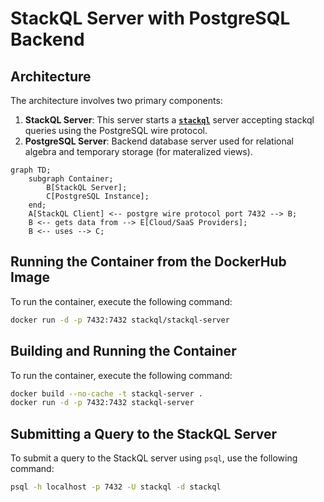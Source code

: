 # StackQL Server with PostgreSQL Backend

## Architecture

The architecture involves two primary components:

1. **StackQL Server**: This server starts a [__`stackql`__](https://github.com/stackql/stackql) server accepting stackql queries using the PostgreSQL wire protocol.
2. **PostgreSQL Server**: Backend database server used for relational algebra and temporary storage (for materalized views).

```mermaid
graph TD;
    subgraph Container;
        B[StackQL Server];
        C[PostgreSQL Instance];
    end;
    A[StackQL Client] <-- postgre wire protocol port 7432 --> B;
    B <-- gets data from --> E[Cloud/SaaS Providers];
    B <-- uses --> C;
```

## Running the Container from the DockerHub Image

To run the container, execute the following command:

```bash
docker run -d -p 7432:7432 stackql/stackql-server
```

## Building and Running the Container

To run the container, execute the following command:

```bash
docker build --no-cache -t stackql-server .
docker run -d -p 7432:7432 stackql-server
```

## Submitting a Query to the StackQL Server

To submit a query to the StackQL server using `psql`, use the following command:

```bash
psql -h localhost -p 7432 -U stackql -d stackql
```

